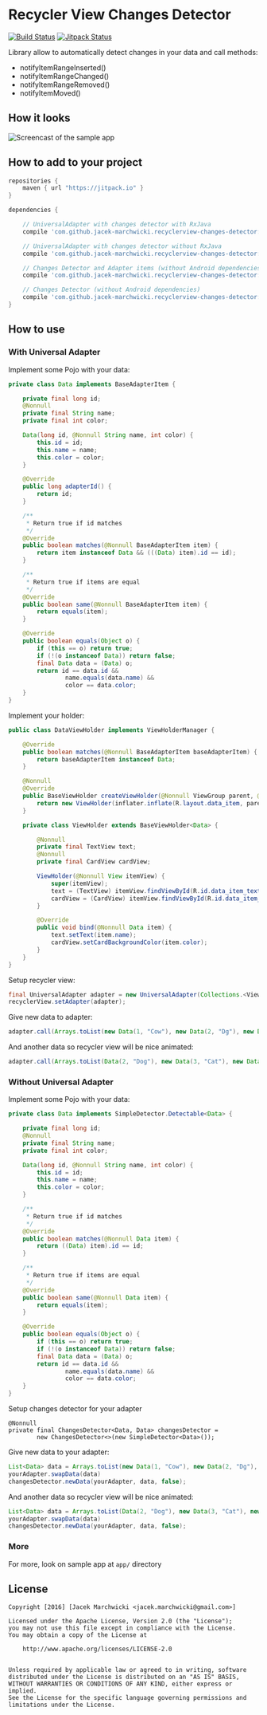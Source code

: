 # Recycler View Changes Detector

[![Build Status](https://travis-ci.org/jacek-marchwicki/recyclerview-changes-detector.svg?branch=master)](https://travis-ci.org/jacek-marchwicki/recyclerview-changes-detector)
[![Jitpack Status](https://jitpack.io/v/jacek-marchwicki/recyclerview-changes-detector.svg)](https://jitpack.io/#jacek-marchwicki/recyclerview-changes-detector)

Library allow to automatically detect changes in your data and call methods:
- notifyItemRangeInserted()
- notifyItemRangeChanged()
- notifyItemRangeRemoved()
- notifyItemMoved()

## How it looks

![Screencast of the sample app](data/screencast.gif)

## How to add to your project

```groovy
repositories {
    maven { url "https://jitpack.io" }
}

dependencies {

    // UniversalAdapter with changes detector with RxJava
    compile 'com.github.jacek-marchwicki.recyclerview-changes-detector:universal-adapter-rx:<look-on-release-tab>'

    // UniversalAdapter with changes detector without RxJava
    compile 'com.github.jacek-marchwicki.recyclerview-changes-detector:universal-adapter:<look-on-release-tab>'

    // Changes Detector and Adapter items (without Android dependencies)
    compile 'com.github.jacek-marchwicki.recyclerview-changes-detector:universal-adapter-java:<look-on-release-tab>'

    // Changes Detector (without Android dependencies)
    compile 'com.github.jacek-marchwicki.recyclerview-changes-detector:changes-detector:<look-on-release-tab>'
}
```

## How to use

### With Universal Adapter

Implement some Pojo with your data:

```java
private class Data implements BaseAdapterItem {

    private final long id;
    @Nonnull
    private final String name;
    private final int color;

    Data(long id, @Nonnull String name, int color) {
        this.id = id;
        this.name = name;
        this.color = color;
    }

    @Override
    public long adapterId() {
        return id;
    }

    /**
     * Return true if id matches
     */
    @Override
    public boolean matches(@Nonnull BaseAdapterItem item) {
        return item instanceof Data && (((Data) item).id == id);
    }

    /**
     * Return true if items are equal
     */
    @Override
    public boolean same(@Nonnull BaseAdapterItem item) {
        return equals(item);
    }

    @Override
    public boolean equals(Object o) {
        if (this == o) return true;
        if (!(o instanceof Data)) return false;
        final Data data = (Data) o;
        return id == data.id &&
                name.equals(data.name) &&
                color == data.color;
    }
}
```

Implement your holder:

```java
public class DataViewHolder implements ViewHolderManager {

    @Override
    public boolean matches(@Nonnull BaseAdapterItem baseAdapterItem) {
        return baseAdapterItem instanceof Data;
    }

    @Nonnull
    @Override
    public BaseViewHolder createViewHolder(@Nonnull ViewGroup parent, @Nonnull LayoutInflater inflater) {
        return new ViewHolder(inflater.inflate(R.layout.data_item, parent, false));
    }

    private class ViewHolder extends BaseViewHolder<Data> {

        @Nonnull
        private final TextView text;
        @Nonnull
        private final CardView cardView;

        ViewHolder(@Nonnull View itemView) {
            super(itemView);
            text = (TextView) itemView.findViewById(R.id.data_item_text);
            cardView = (CardView) itemView.findViewById(R.id.data_item_cardview);
        }

        @Override
        public void bind(@Nonnull Data item) {
            text.setText(item.name);
            cardView.setCardBackgroundColor(item.color);
        }
    }
}
```

Setup recycler view:

```java
final UniversalAdapter adapter = new UniversalAdapter(Collections.<ViewHolderManager>singletonList(new DataViewHolder()));
recyclerView.setAdapter(adapter);
```

Give new data to adapter:

```java
adapter.call(Arrays.toList(new Data(1, "Cow"), new Data(2, "Dg"), new Data(3, "Cat"));
```

And another data so recycler view will be nice animated:

```java
adapter.call(Arrays.toList(Data(2, "Dog"), new Data(3, "Cat"), new Data(4, "Elephant"));
```



### Without Universal Adapter

Implement some Pojo with your data:

```java
private class Data implements SimpleDetector.Detectable<Data> {

    private final long id;
    @Nonnull
    private final String name;
    private final int color;

    Data(long id, @Nonnull String name, int color) {
        this.id = id;
        this.name = name;
        this.color = color;
    }

    /**
     * Return true if id matches
     */
    @Override
    public boolean matches(@Nonnull Data item) {
        return ((Data) item).id == id;
    }

    /**
     * Return true if items are equal
     */
    @Override
    public boolean same(@Nonnull Data item) {
        return equals(item);
    }

    @Override
    public boolean equals(Object o) {
        if (this == o) return true;
        if (!(o instanceof Data)) return false;
        final Data data = (Data) o;
        return id == data.id &&
                name.equals(data.name) &&
                color == data.color;
    }
}
```

Setup changes detector for your adapter

```
@Nonnull
private final ChangesDetector<Data, Data> changesDetector =
        new ChangesDetector<>(new SimpleDetector<Data>());
```

Give new data to your adapter:

```java
List<Data> data = Arrays.toList(new Data(1, "Cow"), new Data(2, "Dg"), new Data(3, "Cat"));
yourAdapter.swapData(data)
changesDetector.newData(yourAdapter, data, false);
```

And another data so recycler view will be nice animated:

```java
List<Data> data = Arrays.toList(Data(2, "Dog"), new Data(3, "Cat"), new Data(4, "Elephant"));
yourAdapter.swapData(data)
changesDetector.newData(yourAdapter, data, false);
```

### More

For more, look on sample app at `app/` directory


## License

    Copyright [2016] [Jacek Marchwicki <jacek.marchwicki@gmail.com>]

    Licensed under the Apache License, Version 2.0 (the "License");
    you may not use this file except in compliance with the License.
    You may obtain a copy of the License at

    	http://www.apache.org/licenses/LICENSE-2.0


    Unless required by applicable law or agreed to in writing, software
    distributed under the License is distributed on an "AS IS" BASIS,
    WITHOUT WARRANTIES OR CONDITIONS OF ANY KIND, either express or implied.
    See the License for the specific language governing permissions and
    limitations under the License.
